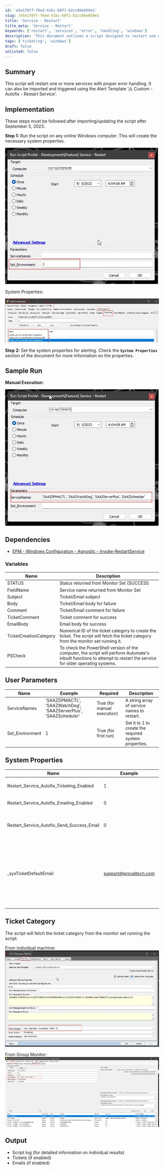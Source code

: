 ```yaml
---
id: 'e5e1f07f-f6ed-41bc-b0f1-b2cc86e059e1'
slug: /e5e1f07f-f6ed-41bc-b0f1-b2cc86e059e1
title: 'Service - Restart'
title_meta: 'Service - Restart'
keywords: ['restart', 'services', 'error', 'handling', 'windows']
description: 'This document outlines a script designed to restart one or more services on Windows machines with comprehensive error handling. It includes implementation steps, dependencies, user parameters, and system properties necessary for successful execution. The script can be triggered through a custom alert template for automated service management.'
tags: ['ticketing', 'windows']
draft: false
unlisted: false
---
```


## Summary

This script will restart one or more services with proper error handling. It can also be imported and triggered using the Alert Template '△ Custom - Autofix - Restart Service'.

## Implementation

These steps must be followed after importing/updating the script after September 5, 2023.

**Step 1:** Run the script on any online Windows computer. This will create the necessary system properties.

![System Properties](../../../static/img/docs/e5e1f07f-f6ed-41bc-b0f1-b2cc86e059e1/image_1.webp)

System Properties:

![System Properties](../../../static/img/docs/e5e1f07f-f6ed-41bc-b0f1-b2cc86e059e1/image_2.webp)

**Step 2:** Set the system properties for alerting. Check the **`System Properties`** section of the document for more information on the properties.

## Sample Run

**Manual Execution:**

![Manual Execution](../../../static/img/docs/e5e1f07f-f6ed-41bc-b0f1-b2cc86e059e1/image_3.webp)

## Dependencies

- [EPM - Windows Configuration - Agnostic - Invoke-RestartService](/docs/df5d8267-5836-48d8-8971-a5cc8b33722d)

### Variables

| Name                     | Description                                                       |
|--------------------------|-------------------------------------------------------------------|
| STATUS                   | Status returned from Monitor Set (SUCCESS|FAILED)                |
| FieldName                | Service name returned from Monitor Set                             |
| Subject                  | Ticket/Email subject                                              |
| Body                     | Ticket/Email body for failure                                      |
| Comment                  | Ticket/Email comment for failure                                   |
| TicketComment            | Ticket comment for success                                         |
| EmailBody                | Email body for success                                            |
| TicketCreationCategory    | Numerical ID of the ticket category to create the ticket. The script will fetch the ticket category from the monitor set running it. |
| PSCheck                  | To check the PowerShell version of the computer, the script will perform Automate's inbuilt functions to attempt to restart the service for older operating systems. |

## User Parameters

| Name              | Example                                                      | Required                     | Description                                          |
|-------------------|--------------------------------------------------------------|-------------------------------|------------------------------------------------------|
| ServiceNames      | 'SAAZDPMACTL', 'SAAZWatchDog', 'SAAZServerPlus', 'SAAZScheduler' | True (for manual execution)   | A string array of service names to restart.          |
| Set_Environment    | 1                                                            | True (for first run)         | Set it to 1 to create the required system properties. |

## System Properties

| Name                                           | Example | Required                | Description                                                                                       |
|------------------------------------------------|---------|-------------------------|---------------------------------------------------------------------------------------------------|
| Restart_Service_Autofix_Ticketing_Enabled     | 1       | True                    | 1 and 0 to toggle between the ticket creation feature of the script. The default value is 1 (Enabled Ticketing). |
| Restart_Service_Autofix_Emailing_Enabled      | 0       | False                   | 1 and 0 to toggle between the emailing feature of the script. The default value is 0 (Disabled Emailing). |
| Restart_Service_Autofix_Send_Success_Email     | 0       | False                   | Set it to 1 to send an email on monitor success as well. The default value is 0. To enable monitor success emails, `Restart_Service_Autofix_Emailing_Enabled` must be set to 1. |
| _sysTicketDefaultEmail                          | [support@provaltech.com](mailto:support@provaltech.com) | True (if emailing is enabled) | Email address to notify. It is mandatory to set the email address(es) if the system property `Restart_Service_Autofix_Emailing_Enabled` is set to 1. Multiple email addresses should be separated by a semicolon. **Note: Please be careful while making any changes to this property as this is a default system property and other script(s) might be using this as well. Do not update the email address(es) saved in this property without checking the other scripts for this system property.** |

## Ticket Category

The script will fetch the ticket category from the monitor set running the script.

From individual machine:  
![Individual Machine](../../../static/img/docs/e5e1f07f-f6ed-41bc-b0f1-b2cc86e059e1/image_4.webp)

From Group Monitor:  
![Group Monitor](../../../static/img/docs/e5e1f07f-f6ed-41bc-b0f1-b2cc86e059e1/image_5.webp)

## Output

- Script log (for detailed information on individual results)
- Tickets (if enabled)
- Emails (if enabled)